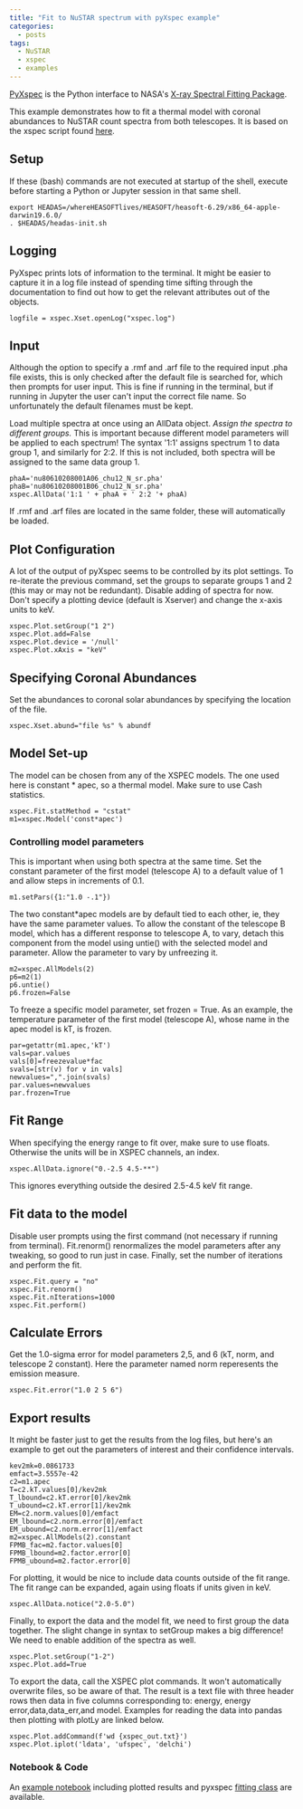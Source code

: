 ```yaml
---
title: "Fit to NuSTAR spectrum with pyXspec example"
categories:
  - posts
tags:
  - NuSTAR
  - xspec
  - examples
---
```


[PyXspec](https://heasarc.gsfc.nasa.gov/xanadu/xspec/python/html/index.html#) is the Python interface to NASA's [X-ray Spectral Fitting Package](https://heasarc.gsfc.nasa.gov/xanadu/xspec/).

This example demonstrates how to fit a thermal model with coronal abundances to NuSTAR count spectra from both telescopes. It is based on the xspec script found [here](https://github.com/ianan/nustar_sac/blob/master/xspec/apec1fit_fpm2_cstat.xcm).

## Setup

If these (bash) commands are not executed at startup of the shell, execute before starting a Python or Jupyter session in that same shell.

    export HEADAS=/whereHEASOFTlives/HEASOFT/heasoft-6.29/x86_64-apple-darwin19.6.0/
    . $HEADAS/headas-init.sh
    
## Logging

PyXspec prints lots of information to the terminal. It might be easier to capture it in a log file instead of spending time sifting through the documentation to find out how to get the relevant attributes out of the objects.

    logfile = xspec.Xset.openLog("xspec.log")
    
## Input

Although the option to specify a .rmf and .arf file to the required input .pha file exists, this is only checked after the default file is searched for, which then prompts for user input. This is fine if running in the terminal, but if running in Jupyter the user can't input the correct file name. So unfortunately the default filenames must be kept.

Load multiple spectra at once using an AllData object. *Assign the spectra to different groups.* This is important because different model parameters will be applied to each spectrum! The syntax '1:1' assigns spectrum 1 to data group 1, and similarly for 2:2. If this is not included, both spectra will be assigned to the same data group 1.  

    phaA='nu80610208001A06_chu12_N_sr.pha' 
    phaB='nu80610208001B06_chu12_N_sr.pha'
    xspec.AllData('1:1 ' + phaA + ' 2:2 '+ phaA)
    
If .rmf and .arf files are located in the same folder, these will automatically be loaded.

## Plot Configuration

A lot of the output of pyXspec seems to be controlled by its plot settings. To re-iterate the previous command, set the groups to separate groups 1 and 2 (this may or may not be redundant). Disable adding of spectra for now. Don't specify a plotting device (default is Xserver) and change the x-axis units to keV.

    xspec.Plot.setGroup("1 2")
    xspec.Plot.add=False 
    xspec.Plot.device = '/null'
    xspec.Plot.xAxis = "keV"

## Specifying Coronal Abundances

Set the abundances to coronal solar abundances by specifying the location of the file.

    xspec.Xset.abund="file %s" % abundf
    
## Model Set-up

The model can be chosen from any of the XSPEC models. The one used here is constant \* apec, so a thermal model. Make sure to use Cash statistics.

    xspec.Fit.statMethod = "cstat"
    m1=xspec.Model('const*apec')

### Controlling model parameters
    
This is important when using both spectra at the same time. Set the constant parameter of the first model (telescope A) to a default value of 1 and allow steps in increments of 0.1.
    
    m1.setPars({1:"1.0 -.1"})
    
The two constant*apec models are by default tied to each other, ie, they have the same parameter values. To allow the constant of the telescope B model, which has a different response to telescope A, to vary, detach this component from the model using untie() with the selected model and parameter. Allow the parameter to vary by unfreezing it.

    m2=xspec.AllModels(2)
    p6=m2(1)
    p6.untie()
    p6.frozen=False

To freeze a specific model parameter, set frozen = True. As an example, the temperature parameter of the first model (telescope A), whose name in the apec model is kT, is frozen.

    par=getattr(m1.apec,'kT')
    vals=par.values
    vals[0]=freezevalue*fac
    svals=[str(v) for v in vals]
    newvalues=",".join(svals)
    par.values=newvalues
    par.frozen=True

## Fit Range

When specifying the energy range to fit over, make sure to use floats. Otherwise the units will be in XSPEC channels, an index.

    xspec.AllData.ignore("0.-2.5 4.5-**")
    
This ignores everything outside the desired 2.5-4.5 keV fit range.

## Fit data to the model
Disable user prompts using the first command (not necessary if running from terminal). Fit.renorm() renormalizes the model parameters after any tweaking, so good to run just in case. Finally, set the number of iterations and perform the fit. 

    xspec.Fit.query = "no"
    xspec.Fit.renorm()
    xspec.Fit.nIterations=1000
    xspec.Fit.perform()

## Calculate Errors
Get the 1.0-sigma error for model parameters 2,5, and 6 (kT, norm, and telescope 2 constant). Here the parameter named norm reperesents the emission measure.

    xspec.Fit.error("1.0 2 5 6")

## Export results

It might be faster just to get the results from the log files, but here's an example to get out the parameters of interest and their confidence intervals. 

    kev2mk=0.0861733
    emfact=3.5557e-42
    c2=m1.apec
    T=c2.kT.values[0]/kev2mk
    T_lbound=c2.kT.error[0]/kev2mk
    T_ubound=c2.kT.error[1]/kev2mk
    EM=c2.norm.values[0]/emfact
    EM_lbound=c2.norm.error[0]/emfact
    EM_ubound=c2.norm.error[1]/emfact
    m2=xspec.AllModels(2).constant
    FPMB_fac=m2.factor.values[0]
    FPMB_lbound=m2.factor.error[0]
    FPMB_ubound=m2.factor.error[0]
    
For plotting, it would be nice to include data counts outside of the fit range. The fit range can be expanded, again using floats if units given in keV.

    xspec.AllData.notice("2.0-5.0")

Finally, to export the data and the model fit, we need to first group the data together. The slight change in syntax to setGroup makes a big difference! We need to enable addition of the spectra as well. 

    xspec.Plot.setGroup("1-2") 
    xspec.Plot.add=True
    
To export the data, call the XSPEC plot commands. It won't automatically overwrite files, so be aware of that. The result is a text file with three header rows then data in five columns corresponding to: energy, energy error,data,data_err,and model. Examples for reading the data into pandas then plotting with plotLy are linked below.

    xspec.Plot.addCommand(f'wd {xspec_out.txt}')
    xspec.Plot.iplot('ldata', 'ufspec', 'delchi')


### Notebook & Code

An [example notebook]() including plotted results and pyxspec [fitting class](https://github.com/elastufka/solar_all_purpose/blob/main/fit_with_xspec.py) are available.

